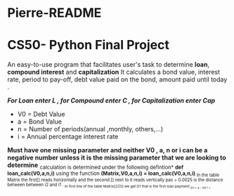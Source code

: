 # Pierre-README
# CS50- Python Final Project
An easy-to-use program that facilitates user's task to determine **loan**, **compound interest** and **capitalization**  It calculates a bond value, interest rate, period to pay-off, debt value paid on the bond, amount paid until today . 

***For Loan enter L , for Compound enter C , for Capitalization enter Cap***  
* V0 = Debt Value
* a  = Bond Value
* n  = Number of periods(annual ,monthly, others,...)
* i  = Annual percentage interest rate
  
**Must have one missing parameter and neither V0 , a, n or i can be a negative number unless it is the missing parameter that we are looking to determine**
<sub> calculation is determined under the following defintion* **def loan_calc(V0,a,n,i)** using the function  **(Matrix,V0,a,n,i) = loan_calc(V0,a,n,i)**
<sub> In the table Matrix the first[] reads horizontally and the second [] next to it reads vertically
 pas = 0.0025 is the distance between between i2 and i1 .
 <sub> In first line of the table Matrix[2][0] we get D1 that is the first loan payment
 <sub> D1 = a - V0 * i
 

 

